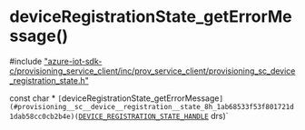 # deviceRegistrationState_getErrorMessage()

\#include ["azure-iot-sdk-c/provisioning_service_client/inc/prov_service_client/provisioning_sc_device_registration_state.h"](../iot-c-ref-provisioning-sc-device-registration-state-h.md)  

const char * `[`deviceRegistrationState_getErrorMessage`](#provisioning__sc__device__registration__state_8h_1ab68533f53f801721d1dab58cc0cb2b4e)(`[`DEVICE_REGISTRATION_STATE_HANDLE`](#provisioning__sc__device__registration__state_8h_1a52841b38d699231f85846525109d2804) drs)`

